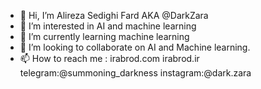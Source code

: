 - 👋 Hi, I’m Alireza Sedighi Fard AKA @DarkZara
- 👀 I’m interested in AI and machine learning
- 🌱 I’m currently learning machine learning
- 💞️ I’m looking to collaborate on AI and Machine learning.
- 📫 How to reach me :
irabrod.com
irabrod.ir
telegram:@summoning_darkness
instagram:@dark.zara
<!---
DarkZara/DarkZara is a ✨ special ✨ repository because its `README.md` (this file) appears on your GitHub profile.
You can click the Preview link to take a look at your changes.
--->
